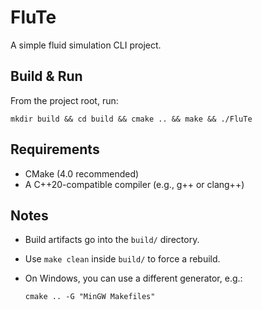# FluTe

A simple fluid simulation CLI project.

## Build & Run

From the project root, run:

    mkdir build && cd build && cmake .. && make && ./FluTe

## Requirements

- CMake (4.0 recommended)
- A C++20-compatible compiler (e.g., g++ or clang++)

## Notes

- Build artifacts go into the `build/` directory.
- Use `make clean` inside `build/` to force a rebuild.
- On Windows, you can use a different generator, e.g.:
  
      cmake .. -G "MinGW Makefiles"
